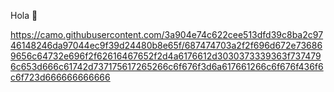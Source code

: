 Hola 👋 

https://camo.githubusercontent.com/3a904e74c622cee513dfd39c8ba2c9746148246da97044ec9f39d24480b8e65f/687474703a2f2f696d672e736869656c64732e696f2f62616467652f2d4a6176612d3030373339363f7374796c653d666c61742d737175617265266c6f676f3d6a617661266c6f676f436f6c6f723d666666666666

<!---
dmortizcal/dmortizcal is a ✨ special ✨ repository because its `README.md` (this file) appears on your GitHub profile.
You can click the Preview link to take a look at your changes.
--->
